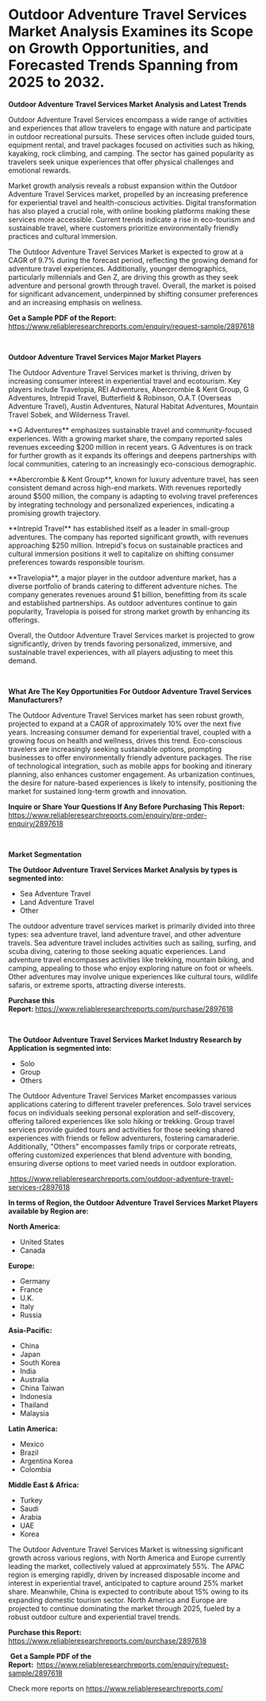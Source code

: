 <p><h1>Outdoor Adventure Travel Services Market Analysis Examines its Scope on Growth Opportunities, and Forecasted Trends Spanning from 2025 to 2032.</h1></p><p><strong>Outdoor Adventure Travel Services Market Analysis and Latest Trends</strong></p>
<p><p>Outdoor Adventure Travel Services encompass a wide range of activities and experiences that allow travelers to engage with nature and participate in outdoor recreational pursuits. These services often include guided tours, equipment rental, and travel packages focused on activities such as hiking, kayaking, rock climbing, and camping. The sector has gained popularity as travelers seek unique experiences that offer physical challenges and emotional rewards.</p><p>Market growth analysis reveals a robust expansion within the Outdoor Adventure Travel Services market, propelled by an increasing preference for experiential travel and health-conscious activities. Digital transformation has also played a crucial role, with online booking platforms making these services more accessible. Current trends indicate a rise in eco-tourism and sustainable travel, where customers prioritize environmentally friendly practices and cultural immersion.</p><p>The Outdoor Adventure Travel Services Market is expected to grow at a CAGR of 9.7% during the forecast period, reflecting the growing demand for adventure travel experiences. Additionally, younger demographics, particularly millennials and Gen Z, are driving this growth as they seek adventure and personal growth through travel. Overall, the market is poised for significant advancement, underpinned by shifting consumer preferences and an increasing emphasis on wellness.</p></p>
<p><strong>Get a Sample PDF of the Report:&nbsp;</strong> <a href="https://www.reliableresearchreports.com/enquiry/request-sample/2897618?utm_campaign=3124&utm_medium=2&utm_source=Github&utm_content=ia&utm_term=15032025&utm_id=outdoor-adventure-travel-services">https://www.reliableresearchreports.com/enquiry/request-sample/2897618</a></p>
<p>&nbsp;</p>
<p><strong>Outdoor Adventure Travel Services Major Market Players</strong></p>
<p><p>The Outdoor Adventure Travel Services market is thriving, driven by increasing consumer interest in experiential travel and ecotourism. Key players include Travelopia, REI Adventures, Abercrombie & Kent Group, G Adventures, Intrepid Travel, Butterfield & Robinson, O.A.T (Overseas Adventure Travel), Austin Adventures, Natural Habitat Adventures, Mountain Travel Sobek, and Wilderness Travel.</p><p>**G Adventures** emphasizes sustainable travel and community-focused experiences. With a growing market share, the company reported sales revenues exceeding $200 million in recent years. G Adventures is on track for further growth as it expands its offerings and deepens partnerships with local communities, catering to an increasingly eco-conscious demographic.</p><p>**Abercrombie & Kent Group**, known for luxury adventure travel, has seen consistent demand across high-end markets. With revenues reportedly around $500 million, the company is adapting to evolving travel preferences by integrating technology and personalized experiences, indicating a promising growth trajectory.</p><p>**Intrepid Travel** has established itself as a leader in small-group adventures. The company has reported significant growth, with revenues approaching $250 million. Intrepid's focus on sustainable practices and cultural immersion positions it well to capitalize on shifting consumer preferences towards responsible tourism.</p><p>**Travelopia**, a major player in the outdoor adventure market, has a diverse portfolio of brands catering to different adventure niches. The company generates revenues around $1 billion, benefitting from its scale and established partnerships. As outdoor adventures continue to gain popularity, Travelopia is poised for strong market growth by enhancing its offerings.</p><p>Overall, the Outdoor Adventure Travel Services market is projected to grow significantly, driven by trends favoring personalized, immersive, and sustainable travel experiences, with all players adjusting to meet this demand.</p></p>
<p>&nbsp;</p>
<p><strong>What Are The Key Opportunities For Outdoor Adventure Travel Services Manufacturers?</strong></p>
<p><p>The Outdoor Adventure Travel Services market has seen robust growth, projected to expand at a CAGR of approximately 10% over the next five years. Increasing consumer demand for experiential travel, coupled with a growing focus on health and wellness, drives this trend. Eco-conscious travelers are increasingly seeking sustainable options, prompting businesses to offer environmentally friendly adventure packages. The rise of technological integration, such as mobile apps for booking and itinerary planning, also enhances customer engagement. As urbanization continues, the desire for nature-based experiences is likely to intensify, positioning the market for sustained long-term growth and innovation.</p></p>
<p><strong>Inquire or Share Your Questions If Any Before Purchasing This Report:</strong> <a href="https://www.reliableresearchreports.com/enquiry/pre-order-enquiry/2897618?utm_campaign=3124&utm_medium=2&utm_source=Github&utm_content=ia&utm_term=15032025&utm_id=outdoor-adventure-travel-services">https://www.reliableresearchreports.com/enquiry/pre-order-enquiry/2897618</a></p>
<p>&nbsp;</p>
<p><strong>Market Segmentation</strong></p>
<p><strong>The Outdoor Adventure Travel Services Market Analysis by types is segmented into:</strong></p>
<p><ul><li> Sea Adventure Travel</li><li>Land Adventure Travel</li><li>Other </li></ul></p>
<p><p>The outdoor adventure travel services market is primarily divided into three types: sea adventure travel, land adventure travel, and other adventure travels. Sea adventure travel includes activities such as sailing, surfing, and scuba diving, catering to those seeking aquatic experiences. Land adventure travel encompasses activities like trekking, mountain biking, and camping, appealing to those who enjoy exploring nature on foot or wheels. Other adventures may involve unique experiences like cultural tours, wildlife safaris, or extreme sports, attracting diverse interests.</p></p>
<p><strong>Purchase this Report:&nbsp;</strong><a href="https://www.reliableresearchreports.com/purchase/2897618?utm_campaign=3124&utm_medium=2&utm_source=Github&utm_content=ia&utm_term=15032025&utm_id=outdoor-adventure-travel-services">https://www.reliableresearchreports.com/purchase/2897618</a></p>
<p>&nbsp;</p>
<p><strong>The Outdoor Adventure Travel Services Market Industry Research by Application is segmented into:</strong></p>
<p><ul><li> Solo</li><li>Group</li><li>Others </li></ul></p>
<p><p>The Outdoor Adventure Travel Services Market encompasses various applications catering to different traveler preferences. Solo travel services focus on individuals seeking personal exploration and self-discovery, offering tailored experiences like solo hiking or trekking. Group travel services provide guided tours and activities for those seeking shared experiences with friends or fellow adventurers, fostering camaraderie. Additionally, "Others" encompasses family trips or corporate retreats, offering customized experiences that blend adventure with bonding, ensuring diverse options to meet varied needs in outdoor exploration.</p></p>
<p><a href="https://www.reliableresearchreports.com/outdoor-adventure-travel-services-r2897618?utm_campaign=3124&utm_medium=2&utm_source=Github&utm_content=ia&utm_term=15032025&utm_id=outdoor-adventure-travel-services">&nbsp;https://www.reliableresearchreports.com/outdoor-adventure-travel-services-r2897618</a></p>
<p><strong>In terms of Region, the Outdoor Adventure Travel Services Market Players available by Region are:</strong></p>
<p>
    <p> <strong> North America: </strong>
        <ul>
            <li>United States</li>
            <li>Canada</li>
        </ul>
        </p> 
    <p> <strong> Europe: </strong>
        <ul>
            <li>Germany</li>
            <li>France</li>
            <li>U.K.</li>
            <li>Italy</li>
            <li>Russia</li>
        </ul>
        </p> 
    <p> <strong> Asia-Pacific: </strong>
        <ul>
            <li>China</li>
            <li>Japan</li>
            <li>South Korea</li>
            <li>India</li>
            <li>Australia</li>
            <li>China Taiwan</li>
            <li>Indonesia</li>
            <li>Thailand</li>
            <li>Malaysia</li>
        </ul>
        </p> 
    <p> <strong> Latin America: </strong>
        <ul>
            <li>Mexico</li>
            <li>Brazil</li>
            <li>Argentina Korea</li>
            <li>Colombia</li>
        </ul>
        </p> 
    <p> <strong> Middle East & Africa: </strong>
        <ul>
            <li>Turkey</li>
            <li>Saudi</li>
            <li>Arabia</li>
            <li>UAE</li>
            <li>Korea</li>
        </ul>
    </p>
    </p>
<p><p>The Outdoor Adventure Travel Services Market is witnessing significant growth across various regions, with North America and Europe currently leading the market, collectively valued at approximately 55%. The APAC region is emerging rapidly, driven by increased disposable income and interest in experiential travel, anticipated to capture around 25% market share. Meanwhile, China is expected to contribute about 15% owing to its expanding domestic tourism sector. North America and Europe are projected to continue dominating the market through 2025, fueled by a robust outdoor culture and experiential travel trends.</p></p>
<p><strong>Purchase this Report: </strong><a href="https://www.reliableresearchreports.com/purchase/2897618?utm_campaign=3124&utm_medium=2&utm_source=Github&utm_content=ia&utm_term=15032025&utm_id=outdoor-adventure-travel-services">https://www.reliableresearchreports.com/purchase/2897618</a></p>
<p>&nbsp;<strong>Get a Sample PDF of the Report:&nbsp;&nbsp;</strong><a href="https://www.reliableresearchreports.com/enquiry/request-sample/2897618?utm_campaign=3124&utm_medium=2&utm_source=Github&utm_content=ia&utm_term=15032025&utm_id=outdoor-adventure-travel-services">https://www.reliableresearchreports.com/enquiry/request-sample/2897618</a></p>
<p><strong></strong></p>
<p>Check more reports on <a href="https://www.reliableresearchreports.com/?utm_campaign=3124&utm_medium=2&utm_source=Github&utm_content=ia&utm_term=15032025&utm_id=outdoor-adventure-travel-services">https://www.reliableresearchreports.com/</a></p>